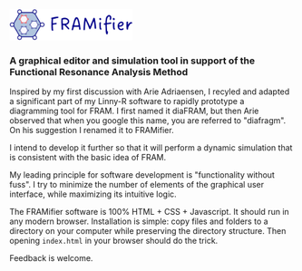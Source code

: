 <img src="https://github.com/pwgbots/framifier/blob/main/images/logo.png"
     height="55px" alt="FRAMifier">

### A graphical editor and simulation tool in support of the Functional Resonance Analysis Method

Inspired by my first discussion with Arie Adriaensen, I recyled and adapted a significant part
of my Linny-R software to rapidly prototype a diagramming tool for FRAM. I first named it diaFRAM,
but then Arie observed that when you google this name, you are referred to "diafragm". On his
suggestion I renamed it to FRAMifier.

I intend to develop it further so that it will perform a dynamic simulation that is
consistent with the basic idea of FRAM.

My leading principle for software development is "functionality without fuss". I try to
minimize the number of elements of the graphical user interface, while maximizing
its intuitive logic.

The FRAMifier software is 100% HTML + CSS + Javascript. It should run in any modern browser.
Installation is simple: copy files and folders to a directory on your computer while preserving
the directory structure. Then opening `index.html` in your browser should do the trick.

Feedback is welcome.
